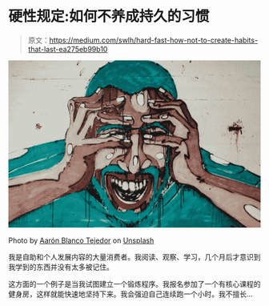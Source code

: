 # 硬性规定:如何不养成持久的习惯

> 原文：<https://medium.com/swlh/hard-fast-how-not-to-create-habits-that-last-ea275eb99b10>

![](img/e8a23bace4a4dc5fb5fd1ee73b5953d4.png)

Photo by [Aarón Blanco Tejedor](https://unsplash.com/@blancotejedor?utm_source=medium&utm_medium=referral) on [Unsplash](https://unsplash.com?utm_source=medium&utm_medium=referral)

我是自助和个人发展内容的大量消费者。我阅读、观察、学习，几个月后才意识到我学到的东西并没有太多被记住。

这方面的一个例子是当我试图建立一个锻炼程序。我报名参加了一个有核心课程的健身房，这样就能快速地坚持下来。我会强迫自己连续跑一个小时。我不擅长…